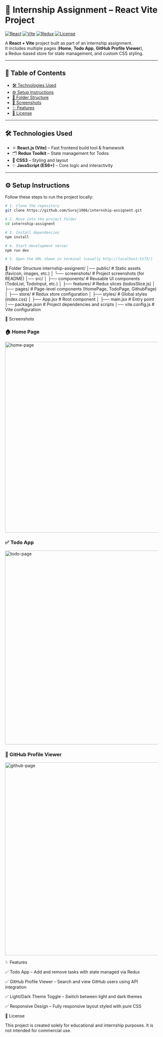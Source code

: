 # 🚀 Internship Assignment – React Vite Project  

[![React](https://img.shields.io/badge/React-17.0.2-blue?logo=react&logoColor=white)](https://reactjs.org/) 
[![Vite](https://img.shields.io/badge/Vite-4.0.0-brightgreen?logo=vite&logoColor=white)](https://vitejs.dev/) 
[![Redux](https://img.shields.io/badge/Redux-Toolkit-purple?logo=redux&logoColor=white)](https://redux-toolkit.js.org/) 
[![License](https://img.shields.io/badge/License-Educational-orange)](LICENSE)  

A **React + Vite** project built as part of an internship assignment.  
It includes multiple pages (**Home**, **Todo App**, **GitHub Profile Viewer**),  
a Redux-based store for state management, and custom CSS styling.  

---

## 🔗 Table of Contents  

- [🛠️ Technologies Used](#-technologies-used)  
- [⚙️ Setup Instructions](#-setup-instructions)  
- [📂 Folder Structure](#-folder-structure)  
- [📸 Screenshots](#-screenshots)  
- [✨ Features](#-features)  
- [📜 License](#-license)  

---

## 🛠️ Technologies Used  

- ⚛ **React.js (Vite)** – Fast frontend build tool & framework  
- 🗂 **Redux Toolkit** – State management for Todos  
- 🎨 **CSS3** – Styling and layout  
- ✨ **JavaScript (ES6+)** – Core logic and interactivity  

---

## ⚙️ Setup Instructions  

Follow these steps to run the project locally:  
```bash
# 1. Clone the repository
git clone https://github.com/Suraj1906/internship-assignent.git

# 2. Move into the project folder
cd internship-assignent

# 3. Install dependencies
npm install

# 4. Start development server
npm run dev

# 5. Open the URL shown in terminal (usually http://localhost:5173/)
```

📂 Folder Structure
internship-assignent/
│── public/               # Static assets (favicon, images, etc.)
│   └── screenshots/      # Project screenshots (for README)
│── src/
│   ├── components/       # Reusable UI components (TodoList, TodoInput, etc.)
│   ├── features/         # Redux slices (todosSlice.js)
│   ├── pages/            # Page-level components (HomePage, TodoPage, GithubPage)
│   ├── store/            # Redux store configuration
│   ├── styles/           # Global styles (index.css)
│   ├── App.jsx           # Root component
│   ├── main.jsx          # Entry point
│── package.json          # Project dependencies and scripts
│── vite.config.js        # Vite configuration

📸 Screenshots

### 🏠 Home Page
 <img width="1327" height="629" alt="home-page" src="https://github.com/user-attachments/assets/d366f77f-95f9-4d3e-ad40-d87e2844b6ce" />


### ✅ Todo App
<img width="1322" height="639" alt="todo-page" src="https://github.com/user-attachments/assets/2f6385b1-4edd-488b-8ce4-e7689d280c90" />


### 👤 GitHub Profile Viewer
<img width="1349" height="636" alt="github-page" src="https://github.com/user-attachments/assets/6af22ea4-b0ef-40c2-b354-98e2b25737a8" />




✨ Features

✅ Todo App – Add and remove tasks with state managed via Redux

✅ GitHub Profile Viewer – Search and view GitHub users using API integration

✅ Light/Dark Theme Toggle – Switch between light and dark themes

✅ Responsive Design – Fully responsive layout styled with pure CSS

📜 License

This project is created solely for educational and internship purposes.
It is not intended for commercial use.



